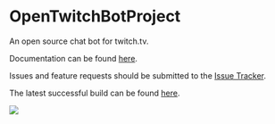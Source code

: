 OpenTwitchBotProject
====================

An open source chat bot for twitch.tv.

Documentation can be found <a target="_blank" href="https://docs.google.com/document/d/1pFqzB8w1HBM5JhYL2ThUCR6oiSKhva_TN_iIHyIowy8">here</a>.

Issues and feature requests should be submitted to the <a href="../../issues">Issue Tracker</a>.

The latest successful build can be found <a target="_blank" href="http://ts.tldcode.uk:8081/nexus/content/repositories/snapshots/com/github/otbproject/otbproject/">here</a>.

<a href="https://drone.io/github.com/OpenTwitchBotTeam/OpenTwitchBotProject/latest" target="_blank" ><img src="https://drone.io/github.com/OpenTwitchBotTeam/OpenTwitchBotProject/status.png"/> </a>
